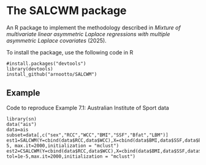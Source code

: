 # The SALCWM package
An R package to implement the methodology described in *Mixture of multivariate linear asymmetric Laplace regressions with multiple asymmetric Laplace covariates* (2025).

To install the package, use the following code in R
```{r}
#install.packages("devtools")
library(devtools)
install_github("arnootto/SALCWM")
```
## Example
Code to reproduce Example 7.1: Australian Institute of Sport data
```{r}
library(sn)
data("ais")
data=ais
subset=data[,c("sex","RCC","WCC","BMI","SSF","Bfat","LBM")]
est1=SALCWM(Y=cbind(data$RCC,data$WCC),X=cbind(data$BMI,data$SSF,data$Bfat,data$LBM),G=2,tol=1e-5, max.it=2000,initialization = "mclust")
est2=CSALCWM(Y=cbind(data$RCC,data$WCC),X=cbind(data$BMI,data$SSF,data$Bfat,data$LBM),G=2, tol=1e-5,max.it=2000,initialization = "mclust")
```
